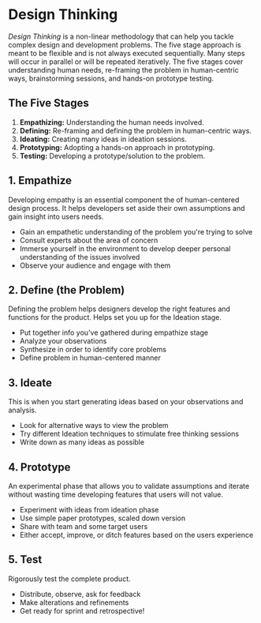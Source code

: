 
# Design Thinking
*Design Thinking* is a non-linear methodology that can help you tackle complex design and development problems. The five stage approach is meant to be  flexible and is not always executed sequentially. Many steps will occur in parallel or will be repeated iteratively. The five stages cover understanding human needs, re-framing the problem in human-centric ways, brainstorming sessions, and hands-on prototype testing.

## The Five Stages
1. **Empathizing:** Understanding the human needs involved.
2. **Defining:** Re-framing and defining the problem in human-centric ways.
3. **Ideating:** Creating many ideas in ideation sessions.
4. **Prototyping:** Adopting a hands-on approach in prototyping.
5. **Testing:** Developing a prototype/solution to the problem.

## 1. Empathize
Developing empathy is an essential component the of human-centered design process. It helps developers set aside their own assumptions and gain insight into users needs.
- Gain an empathetic understanding of the problem you're trying to solve
- Consult experts about the area of concern
- Immerse yourself in the environment to develop deeper personal understanding of the issues involved
- Observe your audience and engage with them

## 2. Define (the Problem)
Defining the problem helps designers develop the right features and functions for the product. Helps set you up for the Ideation stage.
- Put together info you've gathered during empathize stage
- Analyze your observations
- Synthesize in order to identify core problems
- Define problem in human-centered manner

## 3. Ideate
This is when you start generating ideas based on your observations and analysis.
- Look for alternative ways to view the problem
- Try different Ideation techniques to stimulate free thinking sessions
- Write down as many ideas as possible

## 4. Prototype
An experimental phase that allows you to validate assumptions and iterate without wasting time developing features that users will not value.
- Experiment with ideas from ideation phase
- Use simple paper prototypes, scaled down version
- Share with team and some target users
- Either accept, improve, or ditch features based on the users experience

## 5. Test
Rigorously test the complete product.
- Distribute, observe, ask for feedback
- Make alterations and refinements
- Get ready for sprint and retrospective!
